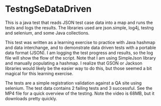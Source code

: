 # TestngSeDataDriven
This is a java test that reads JSON test case data into a map and runs the tests and logs the results. The libraries used are json.simple, log4j, testng and selenium, and some Java collections. 

This test was written as a learning exercise to practice with Java hashmap and data interchange, and to demonstrate data driven tests with a portable data format (JSON). I am logging the test progress and results, so the log file will show the flow of the script. Note that I am using SimpleJson library and manually populating a hashmap. I realize that GSON or Jackson libraries would likely be the easier way to do this, but those seemed a bit magical for this learning exercise. 

The tests are a simple registration validation against a QA site using selenium. The test data contains 2 failing tests and 3 successful. See the MP4 file for a quick overview of the testing. Note the video is 68MB, but it downloads pretty quickly. 
